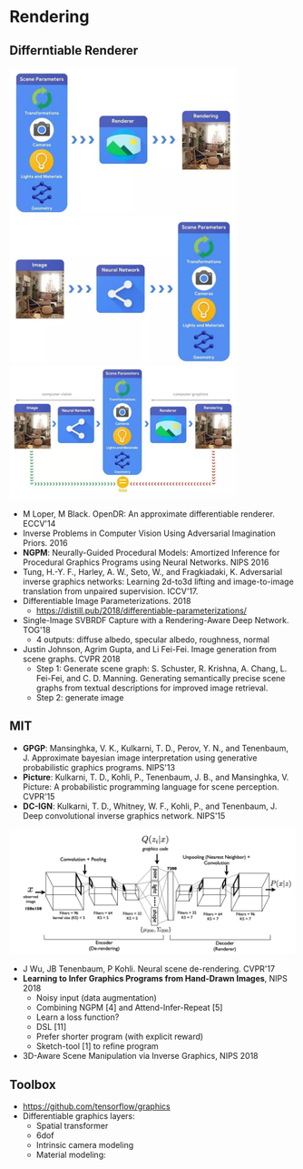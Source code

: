 # Rendering

## Differntiable Renderer
<img src="/Graphics/images/diff_render.jpg" alt="drawing" width="400"/>
<img src="/Graphics/images/vision.jpg" alt="drawing" width="400"/>
<img src="/Graphics/images/diff_render2.jpg" alt="drawing" width="400"/>

- M Loper, M Black. OpenDR: An approximate differentiable renderer. ECCV'14
- Inverse Problems in Computer Vision Using Adversarial Imagination Priors. 2016
- **NGPM**: Neurally-Guided Procedural Models: Amortized Inference for Procedural Graphics Programs using Neural Networks. NIPS 2016
- Tung, H.-Y. F., Harley, A. W., Seto, W., and Fragkiadaki, K. Adversarial inverse graphics networks: Learning 2d-to3d lifting and image-to-image translation from unpaired supervision. ICCV'17.
- Differentiable Image Parameterizations. 2018
	- https://distill.pub/2018/differentiable-parameterizations/
- Single-Image SVBRDF Capture with a Rendering-Aware Deep Network. TOG'18
	- 4 outputs: diffuse albedo, specular albedo, roughness, normal
- Justin Johnson, Agrim Gupta, and Li Fei-Fei. Image generation from scene graphs. CVPR 2018
	- Step 1: Generate scene graph: S. Schuster, R. Krishna, A. Chang, L. Fei-Fei, and C. D. Manning. Generating semantically precise scene graphs from textual descriptions for improved image retrieval.
	- Step 2: generate image

## MIT
- **GPGP**:  Mansinghka, V. K., Kulkarni, T. D., Perov, Y. N., and Tenenbaum, J. Approximate bayesian image interpretation using generative probabilistic graphics programs. NIPS'13
- **Picture**: Kulkarni, T. D., Kohli, P., Tenenbaum, J. B., and Mansinghka, V. Picture: A probabilistic programming language for scene perception. CVPR'15
- **DC-IGN**: Kulkarni, T. D., Whitney, W. F., Kohli, P., and Tenenbaum, J. Deep convolutional inverse graphics network. NIPS'15
<img src="/Graphics/images/dc_ign.png" alt="drawing" width="600"/>

- J Wu, JB Tenenbaum, P Kohli. Neural scene de-rendering. CVPR'17
- **Learning to Infer Graphics Programs from Hand-Drawn Images**, NIPS 2018
	- Noisy input (data augmentation)
	- Combining NGPM [4] and Attend-Infer-Repeat [5]
	- Learn a loss function?
	- DSL [11]
	- Prefer shorter program (with explicit reward)
	- Sketch-tool [1] to refine program
-  3D-Aware Scene Manipulation via Inverse Graphics, NIPS 2018

## Toolbox
- https://github.com/tensorflow/graphics
- Differentiable graphics layers:
	- Spatial transformer
	- 6dof
	- Intrinsic camera modeling
	- Material modeling: